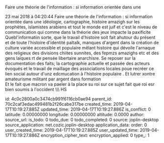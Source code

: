Faire une théorie de l\'information : si information orientée dans une

23 mai 2018 à 04:20:44
Faire une théorie de l\'information : si information orientée dans une
idéologie, cartographie, histoire amazigh sur les prophètes, islamistes
arabiens et tout le monde est juif et c\'est le niveau de communication
qui comme dans la théorie des jeux impacte la paxificite\
Quebl\'informatiin sorte, que le travail d\'histoire soit fait ahutour
du présent et de toute l\'histoire d\'identité paltalk, manques
d\'argent dans la création de culture variée accessible et populaire
mêlant histoire qui dévoile l\'arnaque des religieux des divisions
chiites sunnites, des fepmzs amazighs etc et des gens laïques rt de
pensée libertaire anarchisre. Se reposer sur la documentation des faits;
la cartographie actuelle et passée des acteurs évoqués et le travail de
maillage des associations locales poue recréer ce lien social autour
d\'unz edcmucation à l\'histoire populaire . Et lutrer xontre
amateurisme militant par argent dans formation\
Et le fait que macron va paeler à la place su roi sur ce sujet fait que
roi esr bien soumis à l\'occident \\\\\\ HS


id: 4c0c2800a0c3474cb991f6116cb0ae94
parent_id: 70c2caf3edac499481b2f26cabe317be
created_time: 2019-04-17T10:19:27.885Z
updated_time: 2019-04-17T10:19:27.886Z
is_conflict: 0
latitude: 0.00000000
longitude: 0.00000000
altitude: 0.0000
author: 
source_url: 
is_todo: 0
todo_due: 0
todo_completed: 0
source: joplin-desktop
source_application: net.cozic.joplin-desktop
application_data: 
order: 0
user_created_time: 2019-04-17T10:19:27.885Z
user_updated_time: 2019-04-17T10:19:27.886Z
encryption_cipher_text: 
encryption_applied: 0
type_: 1